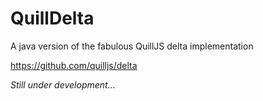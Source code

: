 # QuillDelta

A java version of the fabulous QuillJS delta implementation

https://github.com/quilljs/delta

*Still under development...*
